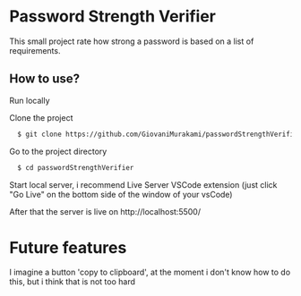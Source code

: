 # Password Strength Verifier

This small project rate how strong a password is based on a list of requirements.

## How to use?

Run locally

Clone the project

```bash
  $ git clone https://github.com/GiovaniMurakami/passwordStrengthVerifier
```

Go to the project directory

```bash
  $ cd passwordStrengthVerifier
```
Start local server, i recommend Live Server VSCode extension (just click "Go Live" on the bottom side of the window of your vsCode)

After that the server is live on http://localhost:5500/

# Future features

I imagine a button 'copy to clipboard', at the moment i don't know how to do this, but i think that is not too hard